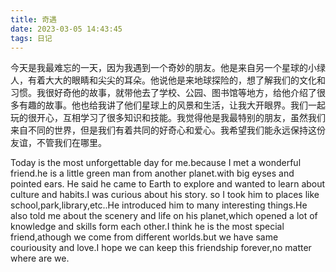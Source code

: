 ```yaml
---
title: 奇遇
date: 2023-03-05 14:43:45
tags: 日记
---
```


今天是我最难忘的一天，因为我遇到一个奇妙的朋友。他是来自另一个星球的小绿人，有着大大的眼睛和尖尖的耳朵。他说他是来地球探险的，想了解我们的文化和习惯。我很好奇他的故事，就带他去了学校、公园、图书馆等地方，给他介绍了很多有趣的故事。他也给我讲了他们星球上的风景和生活，让我大开眼界。我们一起玩的很开心，互相学习了很多知识和技能。我觉得他是我最特别的朋友，虽然我们来自不同的世界，但是我们有着共同的好奇心和爱心。我希望我们能永远保持这份友谊，不管我们在哪里。

Today is the most unforgettable day for me.because I met a wonderful friend.he is a little green man from another planet.with big eyses and pointed ears. He said he came to Earth to explore and wanted to learn about culture and habits.I was curious about his story. so I took him to places like school,park,library,etc..He introduced him to many interesting things.He also told me about the scenery and life on his planet,which opened a lot of knowledge and skills form each other.I think he is the most special friend,athough we come from different worlds.but we have same couriousity and love.I hope we can keep this friendship forever,no matter where are we.